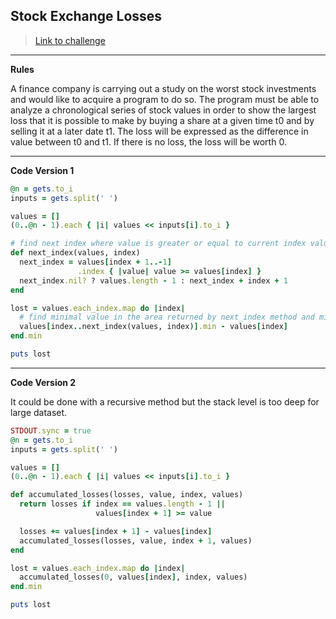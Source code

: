 ## Stock Exchange Losses

> [Link to challenge](https://www.codingame.com/ide/puzzle/stock-exchange-losses)

---

**Rules**

A finance company is carrying out a study on the worst stock investments and would like to acquire a program to do so. The program must be able to analyze a chronological series of stock values in order to show the largest loss that it is possible to make by buying a share at a given time t0 and by selling it at a later date t1. The loss will be expressed as the difference in value between t0 and t1. If there is no loss, the loss will be worth 0.

---

**Code Version 1**

```ruby
@n = gets.to_i
inputs = gets.split(' ')

values = []
(0..@n - 1).each { |i| values << inputs[i].to_i }

# find next index where value is greater or equal to current index value
def next_index(values, index)
  next_index = values[index + 1..-1]
               .index { |value| value >= values[index] }
  next_index.nil? ? values.length - 1 : next_index + index + 1
end

lost = values.each_index.map do |index|
  # find minimal value in the area returned by next_index method and minus current value
  values[index..next_index(values, index)].min - values[index]
end.min

puts lost
```

---

**Code Version 2**

It could be done with a recursive method but the stack level is too deep for large dataset.

```ruby
STDOUT.sync = true
@n = gets.to_i
inputs = gets.split(' ')

values = []
(0..@n - 1).each { |i| values << inputs[i].to_i }

def accumulated_losses(losses, value, index, values)
  return losses if index == values.length - 1 ||
                   values[index + 1] >= value

  losses += values[index + 1] - values[index]
  accumulated_losses(losses, value, index + 1, values)
end

lost = values.each_index.map do |index|
  accumulated_losses(0, values[index], index, values)
end.min

puts lost
```
